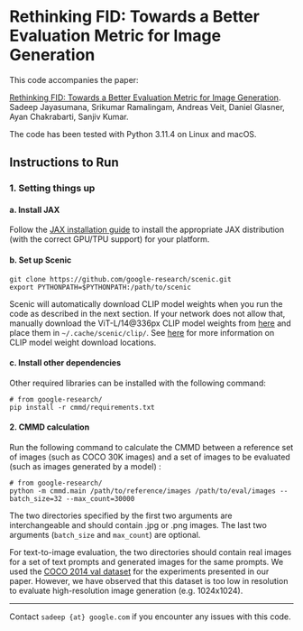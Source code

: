 # Rethinking FID: Towards a Better Evaluation Metric for Image Generation

This code accompanies the paper:

[Rethinking FID: Towards a Better Evaluation Metric for Image Generation](https://arxiv.org/abs/2401.09603).  
Sadeep Jayasumana, Srikumar Ramalingam, Andreas Veit, Daniel Glasner, Ayan Chakrabarti, Sanjiv Kumar.

The code has been tested with Python 3.11.4 on Linux and macOS.

## Instructions to Run

### 1. Setting things up

#### a. Install JAX

Follow the [JAX installation guide](https://jax.readthedocs.io/en/latest/installation.html)
to install the appropriate JAX distribution (with the correct GPU/TPU support) for your platform.

#### b. Set up Scenic

```
git clone https://github.com/google-research/scenic.git
export PYTHONPATH=$PYTHONPATH:/path/to/scenic
```

Scenic will automatically download CLIP model weights when you run the code as
described in the next section. If your network does not allow that, manually
download the ViT-L/14@336px CLIP model weights from [here](https://openaipublic.azureedge.net/clip/models/3035c92b350959924f9f00213499208652fc7ea050643e8b385c2dac08641f02/ViT-L-14-336px.pt)
and place them in `~/.cache/scenic/clip/`. See [here](https://github.com/openai/CLIP/blob/main/clip/clip.py#L30)
for more information on CLIP model weight download locations.


#### c. Install other dependencies

Other required libraries can be installed with the following command:

```
# from google-research/
pip install -r cmmd/requirements.txt
```


#### 2. CMMD calculation
Run the following command to calculate the CMMD between a reference set of images (such as COCO 30K images)
and a set of images to be evaluated (such as images generated by a model)
:

```
# from google-research/
python -m cmmd.main /path/to/reference/images /path/to/eval/images --batch_size=32 --max_count=30000
```

The two directories specified by the first two arguments are interchangeable and
should contain .jpg or .png images. The last two arguments (`batch_size` and
`max_count`) are optional.

For text-to-image evaluation, the two directories should contain real images for
a set of text prompts and generated images for the same prompts. We used the
[COCO 2014 val dataset](https://cocodataset.org/#download) for the experiments
presented in our paper. However, we have observed that this dataset is too low
in resolution to evaluate high-resolution image generation (e.g. 1024x1024).

---

Contact `sadeep {at} google.com` if you encounter any issues with this
code.
